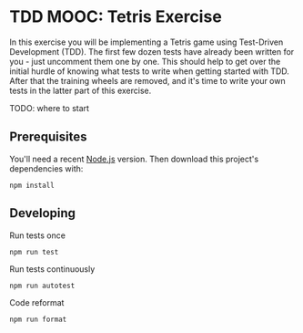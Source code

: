 # TDD MOOC: Tetris Exercise

In this exercise you will be implementing a Tetris game using Test-Driven Development (TDD). The first few dozen tests
have already been written for you - just uncomment them one by one. This should help to get over the initial hurdle of
knowing what tests to write when getting started with TDD. After that the training wheels are removed, and it's time to
write your own tests in the latter part of this exercise.

TODO: where to start

## Prerequisites

You'll need a recent [Node.js](https://nodejs.org/) version. Then download this project's dependencies with:

    npm install

## Developing

Run tests once

    npm run test

Run tests continuously

    npm run autotest

Code reformat

    npm run format

